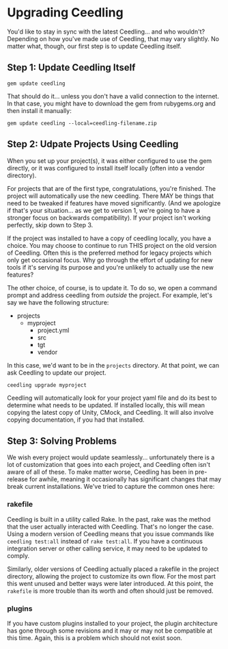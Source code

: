 # Upgrading Ceedling

You'd like to stay in sync with the latest Ceedling... and who wouldn't? Depending on 
how you've made use of Ceedling, that may vary slightly. No matter what, though, our first
step is to update Ceedling itself.

## Step 1: Update Ceedling Itself

```
gem update ceedling
```

That should do it... unless you don't have a valid connection to the internet. In that case,
you might have to download the gem from rubygems.org and then install it manually:

```
gem update ceedling --local=ceedling-filename.zip
```

## Step 2: Udpate Projects Using Ceedling

When you set up your project(s), it was either configured to use the gem directly, or it was
configured to install itself locally (often into a vendor directory).

For projects that are of the first type, congratulations, you're finished. The project will
automatically use the new ceedling. There MAY be things that need to be tweaked if features have
moved significantly. (And we apologize if that's your situation... as we get to version 1, we're
going to have a stronger focus on backwards compatibility). If your project isn't working perfectly, 
skip down to Step 3.

If the project was installed to have a copy of ceedling locally, you have a choice. You may 
choose to continue to run THIS project on the old version of Ceedling. Often this is the
preferred method for legacy projects which only get occasional focus. Why go through the effort 
of updating for new tools if it's serving its purpose and you're unlikely to actually use the new
features?

The other choice, of course, is to update it. To do so, we open a command prompt and address ceedling 
from *outside* the project. For example, let's say we have the following structure:

 - projects
    - myproject
        - project.yml
        - src
        - tgt
        - vendor

In this case, we'd want to be in the `projects` directory. At that point, we can ask Ceedling to
update our project.

```
ceedling upgrade myproject
```

Ceedling will automatically look for your project yaml file and do its best to determine what needs
to be updated. If installed locally, this will mean copying the latest copy of Unity, CMock, and
Ceedling. It will also involve copying documentation, if you had that installed.

## Step 3: Solving Problems

We wish every project would update seamlessly... unfortunately there is a lot of customization that
goes into each project, and Ceedling often isn't aware of all of these. To make matter worse, Ceedling
has been in pre-release for awhile, meaning it occasionally has significant changes that may break
current installations. We've tried to capture the common ones here:

### rakefile

Ceedling is built in a utility called Rake. In the past, rake was the method that the user actually
interacted with Ceedling. That's no longer the case. Using a modern version of Ceedling means that
you issue commands like `ceedling test:all` instead of `rake test:all`. If you have a continuous 
integration server or other calling service, it may need to be updated to comply.

Similarly, older versions of Ceedling actually placed a rakefile in the project directory, allowing 
the project to customize its own flow. For the most part this went unused and better ways were later
introduced. At this point, the `rakefile` is more trouble than its worth and often should just be 
removed. 

### plugins

If you have custom plugins installed to your project, the plugin architecture has gone through some 
revisions and it may or may not be compatible at this time. Again, this is a problem which should
not exist soon.



